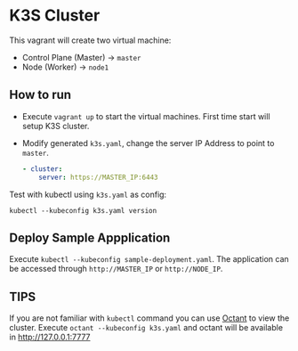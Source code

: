 # K3S Cluster

This vagrant will create two virtual machine:

- Control Plane (Master) -> `master`
- Node (Worker) -> `node1`

## How to run

- Execute `vagrant up` to start the virtual machines. First time start will setup K3S cluster. 
- Modify generated `k3s.yaml`, change the server IP Address to point to `master`.

  ```yaml
  - cluster:
      server: https://MASTER_IP:6443
  ```

Test with kubectl using `k3s.yaml` as config:

```console
kubectl --kubeconfig k3s.yaml version
```

## Deploy Sample Appplication

Execute `kubectl --kubeconfig sample-deployment.yaml`.
The application can be accessed through `http://MASTER_IP` or `http://NODE_IP`.

## TIPS

If you are not familiar with `kubectl` command you can use [Octant](https://octant.dev) to view the cluster.
Execute `octant --kubeconfig k3s.yaml` and octant will be available in <http://127.0.0.1:7777>
